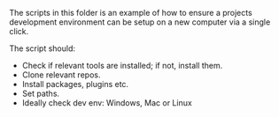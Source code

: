 The scripts in this folder is an example of how to ensure a projects development environment can be setup on a new computer via a single click.

The script should: 
- Check if relevant tools are installed; if not, install them.
- Clone relevant repos.
- Install packages, plugins etc.
- Set paths.
- Ideally check dev env: Windows, Mac or Linux
